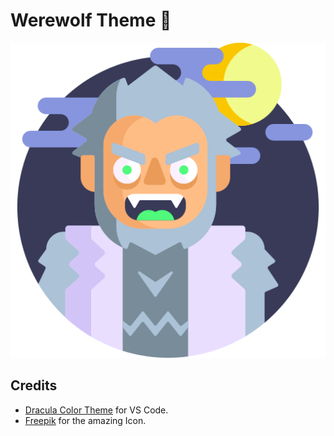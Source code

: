 # Werewolf Theme 🐺

![Werewolf](https://github.com/JohnnyRei/werewolf-official/blob/main/icon.png)

## Credits

* [Dracula Color Theme](https://draculatheme.com/visual-studio-code) for VS Code.
* [Freepik](https://www.flaticon.com/br/autores/freepik) for the amazing Icon.
